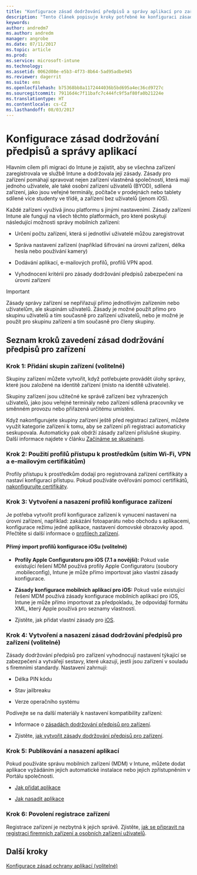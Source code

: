 ```yaml
---
title: "Konfigurace zásad dodržování předpisů a správy aplikací pro zařízení během migrace do Intune"
description: "Tento článek popisuje kroky potřebné ke konfiguraci zásad dodržování předpisů zařízením a správy aplikací během migrace Intune."
keywords: 
author: andredm7
ms.author: andredm
manager: angrobe
ms.date: 07/11/2017
ms.topic: article
ms.prod: 
ms.service: microsoft-intune
ms.technology: 
ms.assetid: 0062d08e-e5b3-4f73-8b64-5ad95adbe945
ms.reviewer: dagerrit
ms.suite: ems
ms.openlocfilehash: b75368bb8a1172444036b5bd695a4ec36cd9727c
ms.sourcegitcommit: 79116d4c7f11bafc7c444fc9f5af80fa0b21224e
ms.translationtype: HT
ms.contentlocale: cs-CZ
ms.lasthandoff: 08/03/2017
---
```

# <a name="configure-device-compliance-and-app-management-policies"></a>Konfigurace zásad dodržování předpisů a správy aplikací

Hlavním cílem při migraci do Intune je zajistit, aby se všechna zařízení zaregistrovala ve službě Intune a dodržovala její zásady. Zásady pro zařízení pomáhají spravovat nejen zařízení vlastněná společností, která mají jednoho uživatele, ale také osobní zařízení uživatelů (BYOD), sdílená zařízení, jako jsou veřejné terminály, počítače v prodejnách nebo tablety sdílené více studenty ve třídě, a zařízení bez uživatelů (jenom iOS).

Každé zařízení využívá jinou platformu s jinými nastaveními. Zásady zařízení Intune ale fungují na všech těchto platformách, pro které poskytují následující možnosti správy mobilních zařízení:

-   Určení počtu zařízení, která si jednotliví uživatelé můžou zaregistrovat

-   Správa nastavení zařízení (například šifrování na úrovni zařízení, délka hesla nebo používání kamery)

-   Dodávání aplikací, e-mailových profilů, profilů VPN apod.

-   Vyhodnocení kritérií pro zásady dodržování předpisů zabezpečení na úrovni zařízení

> [!IMPORTANT]
> Zásady správy zařízení se nepřiřazují přímo jednotlivým zařízením nebo uživatelům, ale skupinám uživatelů. Zásady je možné použít přímo pro skupinu uživatelů a tím současně pro zařízení uživatelů, nebo je možné je použít pro skupinu zařízení a tím současně pro členy skupiny.

## <a name="task-list-for-device-compliance-policies"></a>Seznam kroků zavedení zásad dodržování předpisů pro zařízení

### <a name="task-1-add-device-groups-optional"></a>Krok 1: Přidání skupin zařízení (volitelné)

Skupiny zařízení můžete vytvořit, když potřebujete provádět úlohy správy, které jsou založené na identitě zařízení (místo na identitě uživatele).

Skupiny zařízení jsou užitečné ke správě zařízení bez vyhrazených uživatelů, jako jsou veřejné terminály nebo zařízení sdílená pracovníky ve směnném provozu nebo přiřazená určitému umístění.

Když nakonfigurujete skupiny zařízení ještě před registrací zařízení, můžete využít kategorie zařízení k tomu, aby se zařízení při registraci automaticky seskupovala. Automaticky pak obdrží zásady zařízení příslušné skupiny. Další informace najdete v článku [Začínáme se skupinami](groups-get-started.md).

### <a name="task-2-use-resource-access-profiles-wi-fi-vpn-and-email-certificates"></a>Krok 2: Použití profilů přístupu k prostředkům (sítím Wi-Fi, VPN a e-mailovým certifikátům)

Profily přístupu k prostředkům dodají pro registrovaná zařízení certifikáty a nastaví konfiguraci přístupu. Pokud používáte ověřování pomocí certifikátů, [nakonfigurujte certifikáty](certificates-configure.md).

### <a name="task-3-create-and-deploy-device-configuration-profiles"></a>Krok 3: Vytvoření a nasazení profilů konfigurace zařízení

Je potřeba vytvořit profil konfigurace zařízení k vynucení nastavení na úrovni zařízení, například: zakázání fotoaparátu nebo obchodu s aplikacemi, konfigurace režimu jedné aplikace, nastavení domovské obrazovky apod. Přečtěte si další informace o [profilech zařízení](device-profiles.md).

####  <a name="directly-import-ios-configuration-profiles-optional"></a>Přímý import profilů konfigurace iOSu (volitelné)

-   **Profily Apple Configuratoru pro iOS (7.1 a novější):** Pokud vaše existující řešení MDM používá profily Apple Configuratoru (soubory .mobileconfig), Intune je může přímo importovat jako vlastní zásady konfigurace.

-   **Zásady konfigurace mobilních aplikací pro iOS:** Pokud vaše existující řešení MDM používá zásady konfigurace mobilních aplikací pro iOS, Intune je může přímo importovat za předpokladu, že odpovídají formátu XML, který Apple používá pro seznamy vlastností.

- Zjistěte, jak přidat vlastní zásady pro [iOS](custom-settings-ios.md).

### <a name="task-4-create-and-deploy-device-compliance-policies-optional"></a>Krok 4: Vytvoření a nasazení zásad dodržování předpisů pro zařízení (volitelné)

Zásady dodržování předpisů pro zařízení vyhodnocují nastavení týkající se zabezpečení a vytvářejí sestavy, které ukazují, jestli jsou zařízení v souladu s firemními standardy. Nastavení zahrnují:

-   Délka PIN kódu

-   Stav jailbreaku

-   Verze operačního systému

Podívejte se na další materiály k nastavení kompatibility zařízení:

-   Informace o [zásadách dodržování předpisů pro zařízení](device-compliance.md).

-   Zjistěte, [jak vytvořit zásady dodržování předpisů pro zařízení](device-compliance-get-started.md).

### <a name="task-5-publish-and-deploy-apps"></a>Krok 5: Publikování a nasazení aplikací

Pokud používáte správu mobilních zařízení (MDM) v Intune, můžete dodat aplikace vyžádáním jejich automatické instalace nebo jejich zpřístupněním v Portálu společnosti.

-   [Jak přidat aplikace](apps-add.md)

-   [Jak nasadit aplikace](apps-deploy.md)

### <a name="task-6-enable-device-enrollment"></a>Krok 6: Povolení registrace zařízení

Registrace zařízení je nezbytná k jejich správě. Zjistěte, [jak se připravit na registraci firemních zařízení a osobních zařízení uživatelů](device-enrollment.md).

## <a name="next-steps"></a>Další kroky

[Konfigurace zásad ochrany aplikací (volitelné)](migration-guide-app-protection-policies.md)
